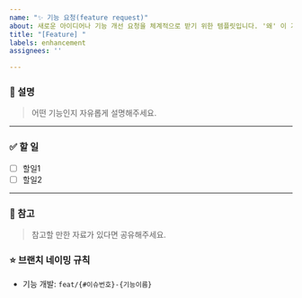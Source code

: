 ```yaml
---
name: "✨ 기능 요청(feature request)"
about: 새로운 아이디어나 기능 개선 요청을 체계적으로 받기 위한 템플릿입니다. '왜' 이 기능이 필요한지에 집중하도록 유도합니다.
title: "[Feature] "
labels: enhancement
assignees: ''

---
```


### 📝 설명
> 어떤 기능인지 자유롭게 설명해주세요.

---
### ✅ 할 일
- [ ] 할일1
- [ ] 할일2

---
### 🔗 참고
> 참고할 만한 자료가 있다면 공유해주세요.

### ⭐ 브랜치 네이밍 규칙
- 기능 개발: `feat/{#이슈번호}-{기능이름}`
